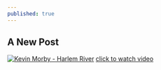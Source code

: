 ```yaml
---
published: true
---
```

## A New Post

[![Kevin Morby - Harlem River](http://img.youtube.com/vi/kk7t4LhKCw4/0.jpg)](http://www.youtube.com/watch?v=kk7t4LhKCw4 "Kevin Morby - Harlem River")
[click to watch video](http://www.youtube.com/watch?v=kk7t4LhKCw4 "Kevin Morby - Harlem River")
